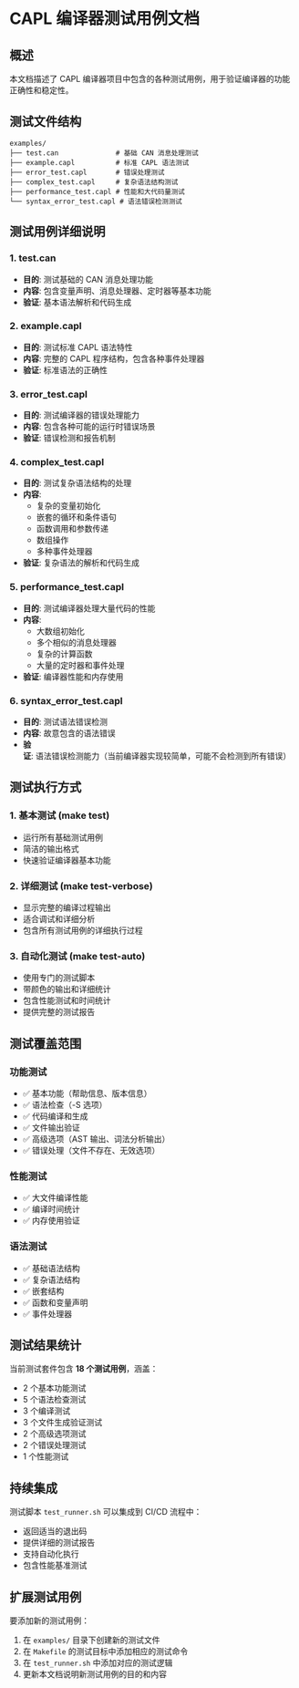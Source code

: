 # CAPL 编译器测试用例文档

## 概述

本文档描述了 CAPL 编译器项目中包含的各种测试用例，用于验证编译器的功能正确性和稳定性。

## 测试文件结构

```
examples/
├── test.can              # 基础 CAN 消息处理测试
├── example.capl          # 标准 CAPL 语法测试
├── error_test.capl       # 错误处理测试
├── complex_test.capl     # 复杂语法结构测试
├── performance_test.capl # 性能和大代码量测试
└── syntax_error_test.capl # 语法错误检测测试
```

## 测试用例详细说明

### 1. test.can
- **目的**: 测试基础的 CAN 消息处理功能
- **内容**: 包含变量声明、消息处理器、定时器等基本功能
- **验证**: 基本语法解析和代码生成

### 2. example.capl
- **目的**: 测试标准 CAPL 语法特性
- **内容**: 完整的 CAPL 程序结构，包含各种事件处理器
- **验证**: 标准语法的正确性

### 3. error_test.capl
- **目的**: 测试编译器的错误处理能力
- **内容**: 包含各种可能的运行时错误场景
- **验证**: 错误检测和报告机制

### 4. complex_test.capl
- **目的**: 测试复杂语法结构的处理
- **内容**: 
  - 复杂的变量初始化
  - 嵌套的循环和条件语句
  - 函数调用和参数传递
  - 数组操作
  - 多种事件处理器
- **验证**: 复杂语法的解析和代码生成

### 5. performance_test.capl
- **目的**: 测试编译器处理大量代码的性能
- **内容**:
  - 大数组初始化
  - 多个相似的消息处理器
  - 复杂的计算函数
  - 大量的定时器和事件处理
- **验证**: 编译器性能和内存使用

### 6. syntax_error_test.capl
- **目的**: 测试语法错误检测
- **内容**: 故意包含的语法错误
- **验证**: 语法错误检测能力（当前编译器实现较简单，可能不会检测到所有错误）

## 测试执行方式

### 1. 基本测试 (make test)
- 运行所有基础测试用例
- 简洁的输出格式
- 快速验证编译器基本功能

### 2. 详细测试 (make test-verbose)
- 显示完整的编译过程输出
- 适合调试和详细分析
- 包含所有测试用例的详细执行过程

### 3. 自动化测试 (make test-auto)
- 使用专门的测试脚本
- 带颜色的输出和详细统计
- 包含性能测试和时间统计
- 提供完整的测试报告

## 测试覆盖范围

### 功能测试
- ✅ 基本功能（帮助信息、版本信息）
- ✅ 语法检查（-S 选项）
- ✅ 代码编译和生成
- ✅ 文件输出验证
- ✅ 高级选项（AST 输出、词法分析输出）
- ✅ 错误处理（文件不存在、无效选项）

### 性能测试
- ✅ 大文件编译性能
- ✅ 编译时间统计
- ✅ 内存使用验证

### 语法测试
- ✅ 基础语法结构
- ✅ 复杂语法结构
- ✅ 嵌套结构
- ✅ 函数和变量声明
- ✅ 事件处理器

## 测试结果统计

当前测试套件包含 **18 个测试用例**，涵盖：
- 2 个基本功能测试
- 5 个语法检查测试
- 3 个编译测试
- 3 个文件生成验证测试
- 2 个高级选项测试
- 2 个错误处理测试
- 1 个性能测试

## 持续集成

测试脚本 `test_runner.sh` 可以集成到 CI/CD 流程中：
- 返回适当的退出码
- 提供详细的测试报告
- 支持自动化执行
- 包含性能基准测试

## 扩展测试用例

要添加新的测试用例：
1. 在 `examples/` 目录下创建新的测试文件
2. 在 `Makefile` 的测试目标中添加相应的测试命令
3. 在 `test_runner.sh` 中添加对应的测试逻辑
4. 更新本文档说明新测试用例的目的和内容
